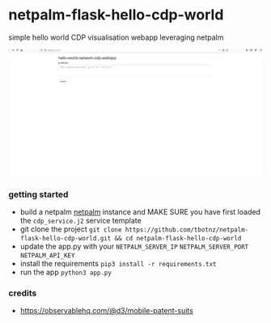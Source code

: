 # netpalm-flask-hello-cdp-world
simple hello world CDP visualisation webapp leveraging netpalm

![netpalm](/netpalm_cdp.gif)

### getting started
- build a netpalm [netpalm](https://github.com/tbotnz/netpalm) instance and MAKE SURE you have first loaded the ```cdp_service.j2``` service template
- git clone the project ```git clone https://github.com/tbotnz/netpalm-flask-hello-cdp-world.git && cd netpalm-flask-hello-cdp-world ```
- update the app.py with your ```NETPALM_SERVER_IP``` ```NETPALM_SERVER_PORT``` ```NETPALM_API_KEY```
- install the requirements ```pip3 install -r requirements.txt```
- run the app ```python3 app.py```

### credits
- https://observablehq.com/@d3/mobile-patent-suits

